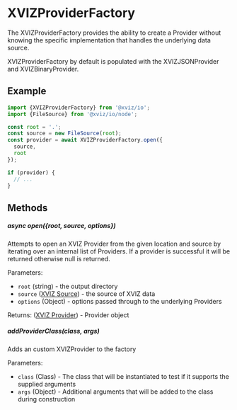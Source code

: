 # XVIZProviderFactory

The XVIZProviderFactory provides the ability to create a Provider without knowing the specific
implementation that handles the underlying data source.

XVIZProviderFactory by default is populated with the XVIZJSONProvider and XVIZBinaryProvider.

## Example

```js
import {XVIZProviderFactory} from '@xviz/io';
import {FileSource} from '@xviz/io/node';

const root = '.';
const source = new FileSource(root);
const provider = await XVIZProviderFactory.open({
  source,
  root
});

if (provider) {
  // ...
}
```

## Methods

##### async open({root, source, options})

Attempts to open an XVIZ Provider from the given location and source by iterating over an internal
list of Providers. If a provider is successful it will be returned otherwise null is returned.

Parameters:

- `root` (string) - the output directory
- `source` ([XVIZ Source](/docs/api-reference/io/xviz-source-sink.md)) - the source of XVIZ data
- `options` (Object) - options passed through to the underlying Providers

Returns: ([XVIZ Provider](/docs/api-reference/io/overview-provider.md)) - Provider object

##### addProviderClass(class, args)

Adds an custom XVIZProvider to the factory

Parameters:

- `class` (Class) - The class that will be instantiated to test if it supports the supplied arguments
- `args` (Object) - Additional arguments that will be added to the class during construction
